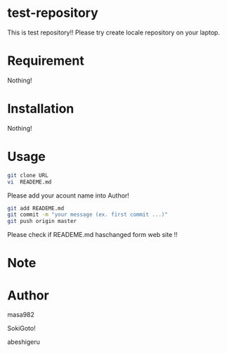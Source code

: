 # test-repository
  This is test repository!!
  Please try create locale repository on your laptop.
   
# Requirement 
 
 Nothing!
 
# Installation
 
 Nothing!
 
# Usage
 
```bash
git clone URL
vi  READEME.md
```
 Please add your acount name into Author!

```bash
git add READEME.md
git commit -m "your message (ex. first commit ...)"
git push origin master
```
Please check if READEME.md haschanged form web site !!

# Note
 

 
# Author
 
masa982

SokiGoto!

abeshigeru
